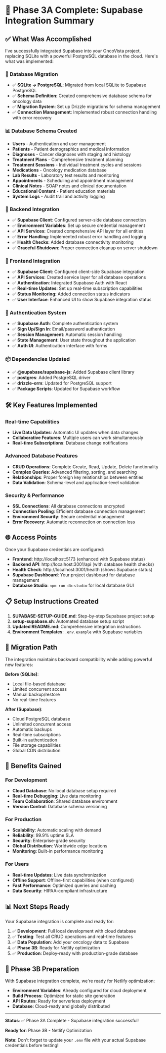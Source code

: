 # 🎯 Phase 3A Complete: Supabase Integration Summary

## ✅ What Was Accomplished

I've successfully integrated Supabase into your OncoVista project, replacing SQLite with a powerful PostgreSQL database in the cloud. Here's what was implemented:

### 🔄 **Database Migration**
- ✅ **SQLite → PostgreSQL**: Migrated from local SQLite to Supabase PostgreSQL
- ✅ **Schema Definition**: Created comprehensive database schema for oncology data
- ✅ **Migration System**: Set up Drizzle migrations for schema management
- ✅ **Connection Management**: Implemented robust connection handling with error recovery

### 📊 **Database Schema Created**
- **Users** - Authentication and user management
- **Patients** - Patient demographics and medical information
- **Diagnoses** - Cancer diagnoses with staging and histology
- **Treatment Plans** - Comprehensive treatment planning
- **Treatment Sessions** - Individual treatment cycles and sessions
- **Medications** - Oncology medication database
- **Lab Results** - Laboratory test results and monitoring
- **Appointments** - Scheduling and appointment management
- **Clinical Notes** - SOAP notes and clinical documentation
- **Educational Content** - Patient education materials
- **System Logs** - Audit trail and activity logging

### 🔧 **Backend Integration**
- ✅ **Supabase Client**: Configured server-side database connection
- ✅ **Environment Variables**: Set up secure credential management
- ✅ **API Services**: Created comprehensive API layer for all entities
- ✅ **Error Handling**: Implemented robust error handling and logging
- ✅ **Health Checks**: Added database connectivity monitoring
- ✅ **Graceful Shutdown**: Proper connection cleanup on server shutdown

### 🎨 **Frontend Integration**
- ✅ **Supabase Client**: Configured client-side Supabase integration
- ✅ **API Services**: Created service layer for all database operations
- ✅ **Authentication**: Integrated Supabase Auth with React
- ✅ **Real-time Updates**: Set up real-time subscription capabilities
- ✅ **Status Monitoring**: Added connection status indicators
- ✅ **User Interface**: Enhanced UI to show Supabase integration status

### 🔐 **Authentication System**
- ✅ **Supabase Auth**: Complete authentication system
- ✅ **Sign Up/Sign In**: Email/password authentication
- ✅ **Session Management**: Automatic session handling
- ✅ **State Management**: User state throughout the application
- ✅ **Auth UI**: Authentication interface with forms

### 📦 **Dependencies Updated**
- ✅ **@supabase/supabase-js**: Added Supabase client library
- ✅ **postgres**: Added PostgreSQL driver
- ✅ **drizzle-orm**: Updated for PostgreSQL support
- ✅ **Package Scripts**: Updated for Supabase workflow

## 🛠️ **Key Features Implemented**

### Real-time Capabilities
- **Live Data Updates**: Automatic UI updates when data changes
- **Collaborative Features**: Multiple users can work simultaneously
- **Real-time Subscriptions**: Database change notifications

### Advanced Database Features
- **CRUD Operations**: Complete Create, Read, Update, Delete functionality
- **Complex Queries**: Advanced filtering, sorting, and searching
- **Relationships**: Proper foreign key relationships between entities
- **Data Validation**: Schema-level and application-level validation

### Security & Performance
- **SSL Connections**: All database connections encrypted
- **Connection Pooling**: Efficient database connection management
- **Environment Security**: Secure credential management
- **Error Recovery**: Automatic reconnection on connection loss

## 🌐 **Access Points**

Once your Supabase credentials are configured:
- **Frontend**: http://localhost:5173 (enhanced with Supabase status)
- **Backend API**: http://localhost:3001/api (with database health checks)
- **Health Check**: http://localhost:3001/health (shows Supabase status)
- **Supabase Dashboard**: Your project dashboard for database management
- **Database Studio**: `npm run db:studio` for local database GUI

## 📋 **Setup Instructions Created**

1. **SUPABASE-SETUP-GUIDE.md**: Step-by-step Supabase project setup
2. **setup-supabase.sh**: Automated database setup script  
3. **Updated README.md**: Comprehensive integration instructions
4. **Environment Templates**: `.env.example` with Supabase variables

## 🔄 **Migration Path**

The integration maintains backward compatibility while adding powerful new features:

**Before (SQLite)**:
- Local file-based database
- Limited concurrent access
- Manual backup/restore
- No real-time features

**After (Supabase)**:
- Cloud PostgreSQL database
- Unlimited concurrent access
- Automatic backups
- Real-time subscriptions
- Built-in authentication
- File storage capabilities
- Global CDN distribution

## 🚀 **Benefits Gained**

### For Development
- **Cloud Database**: No local database setup required
- **Real-time Debugging**: Live data monitoring
- **Team Collaboration**: Shared database environment
- **Version Control**: Database schema versioning

### For Production
- **Scalability**: Automatic scaling with demand
- **Reliability**: 99.9% uptime SLA
- **Security**: Enterprise-grade security
- **Global Distribution**: Worldwide edge locations
- **Monitoring**: Built-in performance monitoring

### For Users
- **Real-time Updates**: Live data synchronization
- **Offline Support**: Offline-first capabilities (when configured)
- **Fast Performance**: Optimized queries and caching
- **Data Security**: HIPAA-compliant infrastructure

## 📊 **Next Steps Ready**

Your Supabase integration is complete and ready for:

1. ✅ **Development**: Full local development with cloud database
2. ✅ **Testing**: Test all CRUD operations and real-time features
3. ✅ **Data Population**: Add your oncology data to Supabase
4. ✅ **Phase 3B**: Ready for Netlify optimization
5. ✅ **Production**: Deploy-ready with production-grade database

## 🎯 **Phase 3B Preparation**

With Supabase integration complete, we're ready for Netlify optimization:

- **Environment Variables**: Already configured for cloud deployment
- **Build Process**: Optimized for static site generation
- **API Routes**: Ready for serverless deployment
- **Database**: Cloud-ready and globally distributed

---

**Status**: ✅ Phase 3A Complete - Supabase integration successful!

**Ready for**: Phase 3B - Netlify Optimization

**Note**: Don't forget to update your `.env` file with your actual Supabase credentials before testing!
